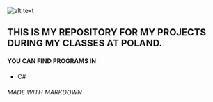 ![alt text](https://www.pwste.edu.pl/wp-content/uploads/2016/12/PWSTE_DLA-MEDI%C3%93W_2.png)


## THIS IS MY REPOSITORY FOR MY PROJECTS DURING MY CLASSES AT POLAND.
#### YOU CAN FIND PROGRAMS IN:
* C#







###### MADE WITH MARKDOWN
